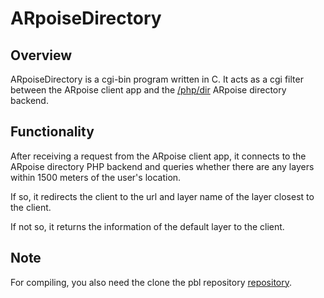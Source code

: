# ARpoiseDirectory

## Overview
ARpoiseDirectory is a cgi-bin program written in C. It acts as a cgi filter between the ARpoise client app and the 
[/php/dir](../php/dir/) ARpoise directory backend.

## Functionality
After receiving a request from the ARpoise client app,
it connects to the ARpoise directory PHP backend and queries whether there are any layers within 1500 meters of the user's location.

If so, it redirects the client to the url and layer name of the layer closest to the client.

If not so, it returns the information of the default layer to the client.

## Note
For compiling, you also need the clone the pbl repository
[repository](../pbl/src/).
